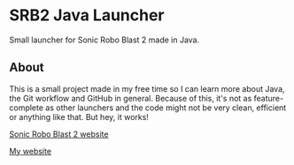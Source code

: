 # SRB2 Java Launcher
Small launcher for Sonic Robo Blast 2 made in Java.

## About
This is a small project made in my free time so I can learn more about Java, the Git workflow and GitHub in general. 
Because of this, it's not as feature-complete as other launchers and the code might not be very clean, efficient or anything like that. But hey, it works!

[Sonic Robo Blast 2 website](https://srb2.org/)

[My website](https://sites.google.com/view/thatawesomeguy173web/)
